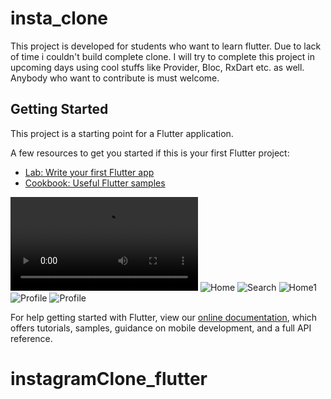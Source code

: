 # insta_clone

This project is developed for students who want to learn flutter. Due to lack of time i couldn't build complete clone. I will try to complete this project in upcoming days using cool stuffs like Provider, Bloc, RxDart etc. as well. Anybody who want to contribute is must welcome. 

## Getting Started

This project is a starting point for a Flutter application.

A few resources to get you started if this is your first Flutter project:

- [Lab: Write your first Flutter app](https://flutter.dev/docs/get-started/codelab)
- [Cookbook: Useful Flutter samples](https://flutter.dev/docs/cookbook)

![Video](/assets/project/insta.mp4)
![Home](/assets/project/home.jpg)
![Search](/assets/project/search.jpg)
![Home1](/assets/project/home1.jpg)
![Profile](/assets/project/profile.jpg)
![Profile](/assets/project/profile1.jpg)

For help getting started with Flutter, view our
[online documentation](https://flutter.dev/docs), which offers tutorials,
samples, guidance on mobile development, and a full API reference.

# instagramClone_flutter
